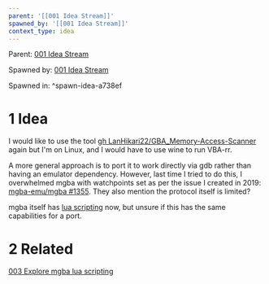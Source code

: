 ```yaml
---
parent: '[[001 Idea Stream]]'
spawned_by: '[[001 Idea Stream]]'
context_type: idea
---
```


Parent: [001 Idea Stream](../001%20Idea%20Stream.md)

Spawned by: [001 Idea Stream](../001%20Idea%20Stream.md)

Spawned in: [<a name="spawn-idea-a738ef" />^spawn-idea-a738ef](../001%20Idea%20Stream.md#spawn-idea-a738ef)

# 1 Idea

I would like to use the tool [gh LanHikari22/GBA_Memory-Access-Scanner](https://github.com/LanHikari22/GBA_Memory-Access-Scanner/tree/master) again but I'm on Linux, and I would have to use wine to run VBA-rr.

A more general approach is to port it to work directly via gdb rather than having an emulator dependency. However, last time I tried to do this, I overwhelmed mgba with watchpoints set as per the issue I created in 2019: [mgba-emu/mgba #1355](https://github.com/mgba-emu/mgba/issues/1355). They also mention the protocol itself is limited?

mgba itself has [lua scripting](https://mgba.io/docs/scripting.html) now, but unsure if this has the same capabilities for a port.

# 2 Related

[003 Explore mgba lua scripting](../../../../tasks/2025/003%20Explore%20mgba%20lua%20scripting/003%20Explore%20mgba%20lua%20scripting.md)
